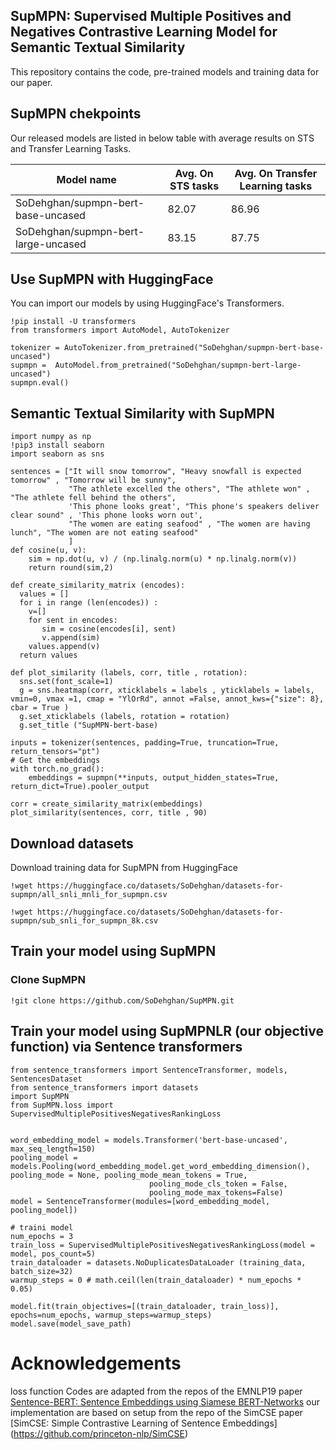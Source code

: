 ## SupMPN: Supervised Multiple Positives and Negatives Contrastive Learning Model for Semantic Textual Similarity
This repository contains the code, pre-trained models and training data for our paper.

## SupMPN chekpoints
Our released models are listed in below table with average results on STS and Transfer Learning Tasks. 

| Model name                             | Avg. On STS tasks | Avg. On Transfer Learning tasks |
| -------------------------------------- | ----------------- | ------------------------------- |
| SoDehghan/supmpn-bert-base-uncased     |       82.07       |                     86.96       |
| SoDehghan/supmpn-bert-large-uncased    |       83.15       |                     87.75       |


## Use SupMPN with HuggingFace 
You can import our models by using HuggingFace's Transformers.
```
!pip install -U transformers
from transformers import AutoModel, AutoTokenizer

tokenizer = AutoTokenizer.from_pretrained("SoDehghan/supmpn-bert-base-uncased")
supmpn =  AutoModel.from_pretrained("SoDehghan/supmpn-bert-large-uncased")
supmpn.eval()
```

## Semantic Textual Similarity with SupMPN
```
import numpy as np
!pip3 install seaborn
import seaborn as sns

sentences = ["It will snow tomorrow", "Heavy snowfall is expected tomorrow" , "Tomorrow will be sunny",
             "The athlete excelled the others", "The athlete won" , "The athlete fell behind the others",
             'This phone looks great', "This phone's speakers deliver clear sound" , 'This phone looks worn out',
             "The women are eating seafood" , "The women are having lunch", "The women are not eating seafood"
             ]  
def cosine(u, v):
    sim = np.dot(u, v) / (np.linalg.norm(u) * np.linalg.norm(v))
    return round(sim,2)

def create_similarity_matrix (encodes):
  values = []
  for i in range (len(encodes)) :
    v=[]
    for sent in encodes:
       sim = cosine(encodes[i], sent)
       v.append(sim)
    values.append(v)  
  return values

def plot_similarity (labels, corr, title , rotation):
  sns.set(font_scale=1)
  g = sns.heatmap(corr, xticklabels = labels , yticklabels = labels, vmin=0, vmax =1, cmap = "YlOrRd", annot =False, annot_kws={"size": 8}, cbar = True ) 
  g.set_xticklabels (labels, rotation = rotation)
  g.set_title ("SupMPN-bert-base)

inputs = tokenizer(sentences, padding=True, truncation=True, return_tensors="pt")
# Get the embeddings
with torch.no_grad():
    embeddings = supmpn(**inputs, output_hidden_states=True, return_dict=True).pooler_output
    
corr = create_similarity_matrix(embeddings)
plot_similarity(sentences, corr, title , 90)
```

## Download datasets
Download training data for SupMPN from HuggingFace
```
!wget https://huggingface.co/datasets/SoDehghan/datasets-for-supmpn/all_snli_mnli_for_supmpn.csv

!wget https://huggingface.co/datasets/SoDehghan/datasets-for-supmpn/sub_snli_for_supmpn_8k.csv

```

## Train your model using SupMPN
### Clone SupMPN
```
!git clone https://github.com/SoDehghan/SupMPN.git
```


## Train your model using SupMPNLR (our objective function) via Sentence transformers

```
from sentence_transformers import SentenceTransformer, models, SentencesDataset
from sentence_transformers import datasets
import SupMPN
from SupMPN.loss import SupervisedMultiplePositivesNegativesRankingLoss


word_embedding_model = models.Transformer('bert-base-uncased', max_seq_length=150)
pooling_model = models.Pooling(word_embedding_model.get_word_embedding_dimension(), pooling_mode = None, pooling_mode_mean_tokens = True,
                               pooling_mode_cls_token = False,
                               pooling_mode_max_tokens=False)
model = SentenceTransformer(modules=[word_embedding_model, pooling_model])

# traini model
num_epochs = 3
train_loss = SupervisedMultiplePositivesNegativesRankingLoss(model = model, pos_count=5)
train_dataloader = datasets.NoDuplicatesDataLoader (training_data, batch_size=32)
warmup_steps = 0 # math.ceil(len(train_dataloader) * num_epochs * 0.05)

model.fit(train_objectives=[(train_dataloader, train_loss)], epochs=num_epochs, warmup_steps=warmup_steps)
model.save(model_save_path)
```

# Acknowledgements
loss function Codes are adapted from the repos of the EMNLP19 paper [Sentence-BERT: Sentence Embeddings using Siamese BERT-Networks](https://github.com/UKPLab/sentence-transformers)
our implementation are based on setup from the repo of the SimCSE paper [SimCSE: Simple Contrastive Learning of Sentence Embeddings] (https://github.com/princeton-nlp/SimCSE)

